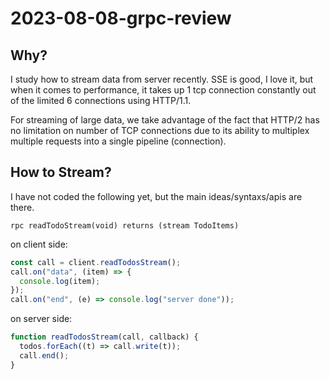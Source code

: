 # 2023-08-08-grpc-review

## Why?

I study how to stream data from server recently. SSE is good, I love it, but when it comes to performance, it takes up 1 tcp connection constantly out of the limited 6 connections using HTTP/1.1.

For streaming of large data, we take advantage of the fact that HTTP/2 has no limitation on number of TCP connections due to its ability to multiplex multiple requests into a single pipeline (connection).

## How to Stream?

I have not coded the following yet, but the main ideas/syntaxs/apis are there.

```
rpc readTodoStream(void) returns (stream TodoItems)
```

on client side:

```js
const call = client.readTodosStream();
call.on("data", (item) => {
  console.log(item);
});
call.on("end", (e) => console.log("server done"));
```

on server side:

```js
function readTodosStream(call, callback) {
  todos.forEach((t) => call.write(t));
  call.end();
}
```
